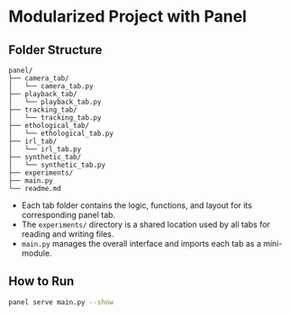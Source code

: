 # Modularized Project with Panel

## Folder Structure

```text
panel/
├── camera_tab/
│   └── camera_tab.py
├── playback_tab/
│   └── playback_tab.py
├── tracking_tab/
│   └── tracking_tab.py
├── ethological_tab/
│   └── ethological_tab.py
├── irl_tab/
│   └── irl_tab.py
├── synthetic_tab/
│   └── synthetic_tab.py
├── experiments/
├── main.py
└── readme.md
```

- Each tab folder contains the logic, functions, and layout for its corresponding panel tab.
- The `experiments/` directory is a shared location used by all tabs for reading and writing files.
- `main.py` manages the overall interface and imports each tab as a mini-module.

## How to Run

```bash
panel serve main.py --show
```
